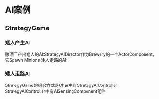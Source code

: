 





# AI案例 #
## StrategyGame ##
### 矮人产生AI ###
酿酒厂产出矮人的AI:StrategyAIDirector作为Brewery的一个ActorComponent，它Spawn Minions
矮人走路的AI:
### 矮人走路AI ###
StrategyGame的组织方式是Char中有StrategyAIController
StrategyAIController中有AISensingComponent组件
